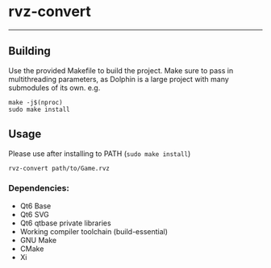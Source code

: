 # rvz-convert

---

## Building

Use the provided Makefile to build the project. Make sure to pass in multithreading parameters, as Dolphin is a large project with many submodules of its own.
e.g.

```
make -j$(nproc)
sudo make install
```

## Usage

Please use after installing to PATH (`sudo make install`)

`rvz-convert path/to/Game.rvz`

### Dependencies:

- Qt6 Base
- Qt6 SVG
- Qt6 qtbase private libraries
- Working compiler toolchain (build-essential)
- GNU Make
- CMake
- Xi
